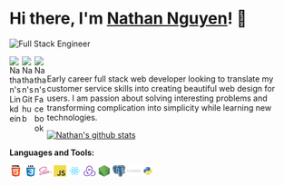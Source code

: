 # Hi there, I'm [Nathan Nguyen](https://nate-nguyen.com)! 👋

![Full Stack Engineer](https://previews.123rf.com/images/elenabsl/elenabsl1509/elenabsl150900055/45073782-web-and-software-developer-banner-with-seacrh-bar-and-thin-line-objects-and-work-tools-on-a-desk.jpg)

<a href="https://www.linkedin.com/in/nathannnguyen/">
  <img align="left" alt="Nathan's Linkdein" width="22px" src="https://cdn.jsdelivr.net/npm/simple-icons@v3/icons/linkedin.svg" />
</a>
<a href="https://github.com/NathanNNguyen">
  <img align="left" alt="Nathan's Github" width="22px" src="https://cdn.jsdelivr.net/npm/simple-icons@v3/icons/github.svg" />
</a>
<a href="https://stackoverflow.com/users/13598233/nathan-nguyen">
  <img align="left" alt="Nathan's Facebook" width="22px" src="https://cdn.jsdelivr.net/npm/simple-icons@v3/icons/stackoverflow.svg" />
</a>

<br>

Early career full stack web developer looking to translate my customer service skills into creating beautiful web design for users. I am passion about solving interesting problems and transforming complication into simplicity while learning new technologies. 

[![Nathan's github stats](https://github-readme-stats.vercel.app/api?username=NathanNNguyen&&show_icons=true&title_color=ffffff&icon_color=bb2acf&text_color=daf7dc&bg_color=151515)](https://github.com/NathanNNguyen/)

**Languages and Tools:**  

<code><img height="20" width="22px" src="https://raw.githubusercontent.com/github/explore/80688e429a7d4ef2fca1e82350fe8e3517d3494d/topics/html/html.png"></code>
<code><img height="20" width="22px" src="https://raw.githubusercontent.com/github/explore/80688e429a7d4ef2fca1e82350fe8e3517d3494d/topics/css/css.png"></code>
<code><img height="20" width="22px" src="https://raw.githubusercontent.com/github/explore/80688e429a7d4ef2fca1e82350fe8e3517d3494d/topics/sass/sass.png"></code>
<code><img height="20" width="22px" src="https://raw.githubusercontent.com/github/explore/80688e429a7d4ef2fca1e82350fe8e3517d3494d/topics/javascript/javascript.png"></code>
<code><img height="20" width="22px" src="https://raw.githubusercontent.com/github/explore/80688e429a7d4ef2fca1e82350fe8e3517d3494d/topics/react/react.png"></code>
<code><img height="20" width="22px" src="https://raw.githubusercontent.com/github/explore/80688e429a7d4ef2fca1e82350fe8e3517d3494d/topics/redux/redux.png"></code>
<code><img height="20" width="22px" src="https://raw.githubusercontent.com/github/explore/80688e429a7d4ef2fca1e82350fe8e3517d3494d/topics/nodejs/nodejs.png"></code>
<code><img height="20" width="22px" src="https://raw.githubusercontent.com/github/explore/80688e429a7d4ef2fca1e82350fe8e3517d3494d/topics/postgresql/postgresql.png"></code> 
<code><img height="20" width="22px" src="https://raw.githubusercontent.com/github/explore/80688e429a7d4ef2fca1e82350fe8e3517d3494d/topics/express/express.png"></code> 
<code><img height="20" width="22px" src="https://raw.githubusercontent.com/github/explore/80688e429a7d4ef2fca1e82350fe8e3517d3494d/topics/python/python.png"></code> 
